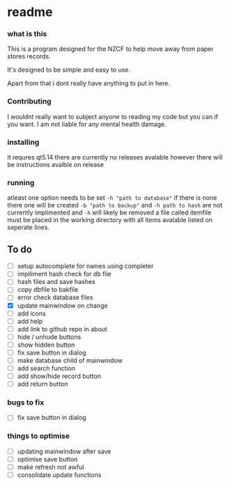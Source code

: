 # readme
### what is this
This is a program designed for the NZCF to help move away from paper stores records.

It's designed to be simple and easy to use.

Apart from that i dont really have anything to put in here.

### Contributing
I wouldnt really want to subject anyone to reading my code but you can if you want. I am not liable for any mental health damage.

### installing
it requres qt5.14 there are currently no releases avalable however there will be instructions avalble on release

### running
atleast one option needs to be set `-h "path to database"` if there is none there one will be created `-b "path to backup"` and `-h path to hash` are not currently implimented and `-h` will likely be removed
a file called itemfile must be placed in the working directory with all items avalable listed on seperate lines.

## To do 
- [ ] setup autocomplete for names using completer
- [ ] implliment hash check for db file
- [ ] hash files and save hashes
- [ ] copy dbfile to bakfile
- [ ] error check database files
- [x] update mainwindow on change
- [ ] add icons
- [ ] add help
- [ ] add link to github repo in about
- [ ] hide / unhude buttons
- [ ] show hidden button
- [ ] fix save button in dialog
- [ ] make database child of mainwindow
- [ ] add search function
- [ ] add show/hide record button
- [ ] add return button

### bugs to fix
- [ ] fix save button in dialog

### things to optimise
- [ ] updating mainwindow after save
- [ ] optimise save button
- [ ] make refresh not awful
- [ ] consolidate update functions
